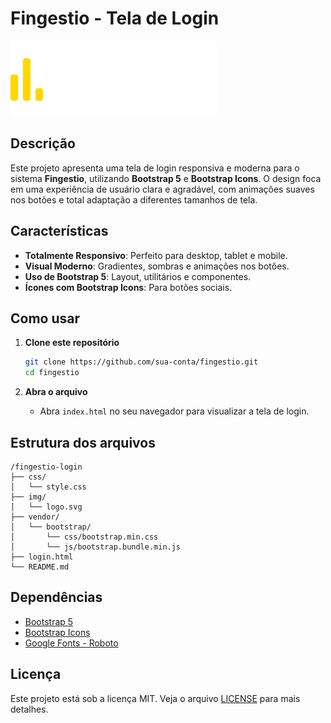 # Fingestio - Tela de Login

![Preview](img/logo.svg)

## Descrição

Este projeto apresenta uma tela de login responsiva e moderna para o sistema **Fingestio**, utilizando **Bootstrap 5** e **Bootstrap Icons**. O design foca em uma experiência de usuário clara e agradável, com animações suaves nos botões e total adaptação a diferentes tamanhos de tela.

## Características

- **Totalmente Responsivo**: Perfeito para desktop, tablet e mobile.
- **Visual Moderno**: Gradientes, sombras e animações nos botões.
- **Uso de Bootstrap 5**: Layout, utilitários e componentes.
- **Ícones com Bootstrap Icons**: Para botões sociais.

## Como usar

1. **Clone este repositório**

   ```bash
   git clone https://github.com/sua-conta/fingestio.git
   cd fingestio
   ```

2. **Abra o arquivo**

   - Abra `index.html` no seu navegador para visualizar a tela de login.


## Estrutura dos arquivos

```
/fingestio-login
├── css/
│   └── style.css
├── img/
│   └── logo.svg
├── vendor/
│   └── bootstrap/
│       └── css/bootstrap.min.css
│       └── js/bootstrap.bundle.min.js
├── login.html
└── README.md
```

## Dependências

- [Bootstrap 5](https://getbootstrap.com/)
- [Bootstrap Icons](https://icons.getbootstrap.com/)
- [Google Fonts - Roboto](https://fonts.google.com/specimen/Roboto)

## Licença

Este projeto está sob a licença MIT. Veja o arquivo [LICENSE](LICENSE) para mais detalhes.
